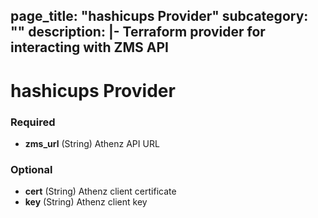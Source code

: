 page_title: "hashicups Provider"
subcategory: ""
description: |-
Terraform provider for interacting with ZMS API
---

# hashicups Provider



### Required

- **zms_url** (String) Athenz API URL

### Optional

- **cert** (String) Athenz client certificate
- **key** (String) Athenz client key
